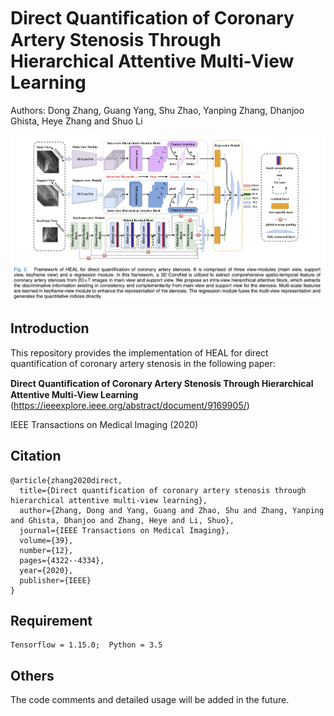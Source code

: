 # Direct Quantiﬁcation of Coronary Artery Stenosis Through Hierarchical Attentive Multi-View Learning
Authors: Dong Zhang, Guang Yang, Shu Zhao, Yanping Zhang, Dhanjoo Ghista, Heye Zhang and Shuo Li

![image](https://github.com/HIC-SYSU/HEAL/blob/main/framework.jpg)

## Introduction
This repository provides the implementation of HEAL for direct quantification of coronary artery stenosis in the following paper:  

**Direct Quantiﬁcation of Coronary Artery Stenosis Through Hierarchical Attentive Multi-View Learning**
(https://ieeexplore.ieee.org/abstract/document/9169905/)  

IEEE Transactions on Medical Imaging (2020)

## Citation
```
@article{zhang2020direct,
  title={Direct quantification of coronary artery stenosis through hierarchical attentive multi-view learning},
  author={Zhang, Dong and Yang, Guang and Zhao, Shu and Zhang, Yanping and Ghista, Dhanjoo and Zhang, Heye and Li, Shuo},
  journal={IEEE Transactions on Medical Imaging},
  volume={39},
  number={12},
  pages={4322--4334},
  year={2020},
  publisher={IEEE}
}
```

## Requirement
```
Tensorflow = 1.15.0;  Python = 3.5 
```
  
## Others
The code comments and detailed usage will be added in the future.
